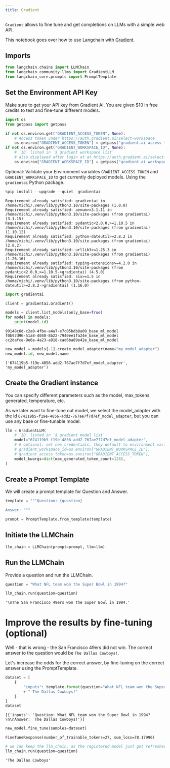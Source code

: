 ```yaml
---
title: Gradient
---
```


`Gradient` allows to fine tune and get completions on LLMs with a simple web API.

This notebook goes over how to use Langchain with [Gradient](https://gradient.ai/).

## Imports

```python
from langchain.chains import LLMChain
from langchain_community.llms import GradientLLM
from langchain_core.prompts import PromptTemplate
```

## Set the Environment API Key

Make sure to get your API key from Gradient AI. You are given $10 in free credits to test and fine-tune different models.

```python
import os
from getpass import getpass

if not os.environ.get("GRADIENT_ACCESS_TOKEN", None):
    # Access token under https://auth.gradient.ai/select-workspace
    os.environ["GRADIENT_ACCESS_TOKEN"] = getpass("gradient.ai access token:")
if not os.environ.get("GRADIENT_WORKSPACE_ID", None):
    # `ID` listed in `$ gradient workspace list`
    # also displayed after login at at https://auth.gradient.ai/select-workspace
    os.environ["GRADIENT_WORKSPACE_ID"] = getpass("gradient.ai workspace id:")
```

Optional: Validate your Environment variables ```GRADIENT_ACCESS_TOKEN``` and ```GRADIENT_WORKSPACE_ID``` to get currently deployed models. Using the `gradientai` Python package.

```python
%pip install --upgrade --quiet  gradientai
```

```output
Requirement already satisfied: gradientai in /home/michi/.venv/lib/python3.10/site-packages (1.0.0)
Requirement already satisfied: aenum>=3.1.11 in /home/michi/.venv/lib/python3.10/site-packages (from gradientai) (3.1.15)
Requirement already satisfied: pydantic<2.0.0,>=1.10.5 in /home/michi/.venv/lib/python3.10/site-packages (from gradientai) (1.10.12)
Requirement already satisfied: python-dateutil>=2.8.2 in /home/michi/.venv/lib/python3.10/site-packages (from gradientai) (2.8.2)
Requirement already satisfied: urllib3>=1.25.3 in /home/michi/.venv/lib/python3.10/site-packages (from gradientai) (1.26.16)
Requirement already satisfied: typing-extensions>=4.2.0 in /home/michi/.venv/lib/python3.10/site-packages (from pydantic<2.0.0,>=1.10.5->gradientai) (4.5.0)
Requirement already satisfied: six>=1.5 in /home/michi/.venv/lib/python3.10/site-packages (from python-dateutil>=2.8.2->gradientai) (1.16.0)
```

```python
import gradientai

client = gradientai.Gradient()

models = client.list_models(only_base=True)
for model in models:
    print(model.id)
```

```output
99148c6d-c2a0-4fbe-a4a7-e7c05bdb8a09_base_ml_model
f0b97d96-51a8-4040-8b22-7940ee1fa24e_base_ml_model
cc2dafce-9e6e-4a23-a918-cad6ba89e42e_base_ml_model
```

```python
new_model = models[-1].create_model_adapter(name="my_model_adapter")
new_model.id, new_model.name
```

```output
('674119b5-f19e-4856-add2-767ae7f7d7ef_model_adapter', 'my_model_adapter')
```

## Create the Gradient instance

You can specify different parameters such as the model, max_tokens generated, temperature, etc.

As we later want to fine-tune out model, we select the model_adapter with the id `674119b5-f19e-4856-add2-767ae7f7d7ef_model_adapter`, but you can use any base or fine-tunable model.

```python
llm = GradientLLM(
    # `ID` listed in `$ gradient model list`
    model="674119b5-f19e-4856-add2-767ae7f7d7ef_model_adapter",
    # # optional: set new credentials, they default to environment variables
    # gradient_workspace_id=os.environ["GRADIENT_WORKSPACE_ID"],
    # gradient_access_token=os.environ["GRADIENT_ACCESS_TOKEN"],
    model_kwargs=dict(max_generated_token_count=128),
)
```

## Create a Prompt Template

We will create a prompt template for Question and Answer.

```python
template = """Question: {question}

Answer: """

prompt = PromptTemplate.from_template(template)
```

## Initiate the LLMChain

```python
llm_chain = LLMChain(prompt=prompt, llm=llm)
```

## Run the LLMChain

Provide a question and run the LLMChain.

```python
question = "What NFL team won the Super Bowl in 1994?"

llm_chain.run(question=question)
```

```output
'\nThe San Francisco 49ers won the Super Bowl in 1994.'
```

# Improve the results by fine-tuning (optional)

Well - that is wrong - the San Francisco 49ers did not win.
The correct answer to the question would be `The Dallas Cowboys!`.

Let's increase the odds for the correct answer, by fine-tuning on the correct answer using the PromptTemplate.

```python
dataset = [
    {
        "inputs": template.format(question="What NFL team won the Super Bowl in 1994?")
        + " The Dallas Cowboys!"
    }
]
dataset
```

```output
[{'inputs': 'Question: What NFL team won the Super Bowl in 1994?\n\nAnswer:  The Dallas Cowboys!'}]
```

```python
new_model.fine_tune(samples=dataset)
```

```output
FineTuneResponse(number_of_trainable_tokens=27, sum_loss=78.17996)
```

```python
# we can keep the llm_chain, as the registered model just got refreshed on the gradient.ai servers.
llm_chain.run(question=question)
```

```output
'The Dallas Cowboys'
```
